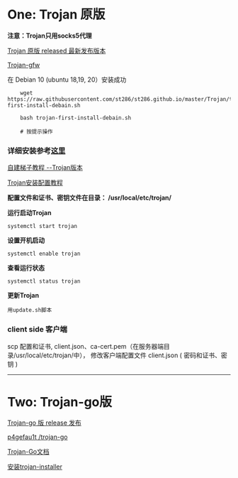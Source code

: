 
#  One: Trojan 原版

**注意：Trojan只用socks5代理**

[Trojan 原版 released 最新发布版本](https://github.com/trojan-gfw/trojan/releases/)

[Trojan-gfw](https://github.com/trojan-gfw/trojan)


在 Debian 10 (ubuntu 18,19, 20）安装成功
```shell
    wget https://raw.githubusercontent.com/st286/st286.github.io/master/Trojan/trojan-first-install-debain.sh
    
    bash trojan-first-install-debain.sh
    
    # 按提示操作
```
### 详细安装参考[这里](./install.md)
    
    
 [自建梯子教程 --Trojan版本](https://trojan-tutor.github.io/2019/04/10/p41.html)
 
 [Trojan安装配置教程](https://qoant.com/2019/04/vps-with-trojan/)

**配置文件和证书、密钥文件在目录： /usr/local/etc/trojan/**


**运行启动Trojan**

    systemctl start trojan

**设置开机启动**

    systemctl enable trojan

**查看运行状态**

    systemctl status trojan
    
 **更新Trojan**
 
    用update.sh脚本

### client side 客户端

scp 配置和证书, client.json、ca-cert.pem（在服务器端目录/usr/local/etc/trojan/中）， 修改客户端配置文件 client.json ( 密码和证书、密钥 )

 
 
 ------------------
 
 
#  Two: Trojan-go版



[Trojan-go 版 release 发布](https://github.com/p4gefau1t/trojan-go/releases)
 
 
[ p4gefau1t /trojan-go ](https://github.com/p4gefau1t/trojan-go)


[Trojan-Go文档](https://p4gefau1t.github.io/trojan-go/)

 
 [安装trojan-installer](https://github.com/Jrohy/trojan)
 
 
